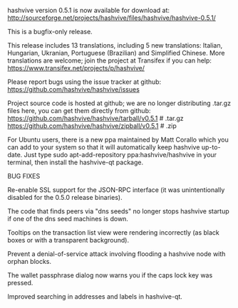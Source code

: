 hashvive version 0.5.1 is now available for download at:
http://sourceforge.net/projects/hashvive/files/hashvive/hashvive-0.5.1/

This is a bugfix-only release.

This release includes 13 translations, including 5 new translations:
Italian, Hungarian, Ukranian, Portuguese (Brazilian) and Simplified Chinese.
More translations are welcome; join the project at Transifex if you can help:
https://www.transifex.net/projects/p/hashvive/

Please report bugs using the issue tracker at github:
https://github.com/hashvive/hashvive/issues

Project source code is hosted at github; we are no longer
distributing .tar.gz files here, you can get them
directly from github:
https://github.com/hashvive/hashvive/tarball/v0.5.1 # .tar.gz
https://github.com/hashvive/hashvive/zipball/v0.5.1 # .zip

For Ubuntu users, there is a new ppa maintained by Matt Corallo which
you can add to your system so that it will automatically keep
hashvive up-to-date. Just type
sudo apt-add-repository ppa:hashvive/hashvive
in your terminal, then install the hashvive-qt package.

BUG FIXES

Re-enable SSL support for the JSON-RPC interface (it was unintentionally
disabled for the 0.5.0 release binaries).

The code that finds peers via "dns seeds" no longer stops hashvive startup
if one of the dns seed machines is down.

Tooltips on the transaction list view were rendering incorrectly (as black boxes
or with a transparent background).

Prevent a denial-of-service attack involving flooding a hashvive node with
orphan blocks.

The wallet passphrase dialog now warns you if the caps lock key was pressed.

Improved searching in addresses and labels in hashvive-qt.
